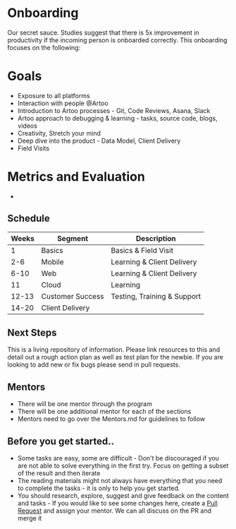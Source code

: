 # Onboarding
Our secret sauce. Studies suggest that there is 5x improvement in productivity if the incoming person is onboarded correctly. This onboarding focuses on the following:

# Goals
* Exposure to all platforms
* Interaction with people @Artoo
* Introduction to Artoo processes - Git, Code Reviews, Asana, Slack
* Artoo approach to debugging & learning - tasks, source code, blogs, videos
* Creativity, Stretch your mind
* Deep dive into the product - Data Model, Client Delivery
* Field Visits

# Metrics and Evaluation
*

## Schedule

| Weeks | Segment          | Description                           |  
|-------|------------------|---------------------------------------|  
| 1     | Basics           | Basics & Field Visit                  |  
| 2-6   | Mobile           | Learning & Client Delivery            |  
| 6-10  | Web              | Learning & Client Delivery            |  
| 11    | Cloud            | Learning                              |  
| 12-13 | Customer Success | Testing, Training & Support           |  
| 14-20 | Client Delivery  |                                       |

## Next Steps
This is a living repository of information. Please link resources to this and detail out a rough action plan as well as test plan for the newbie. If you are looking to add new or fix bugs please send in pull requests.

## Mentors
* There will be one mentor through the program
* There will be one additional mentor for each of the sections
* Mentors need to go over the Mentors.md for guidelines to follow

## Before you get started..
* Some tasks are easy, some are difficult - Don't be discouraged if you are not able to solve everything in the first try. Focus on getting a subset of the result and then iterate
* The reading materials might not always have everything that you need to complete the tasks - it is only to help you get started. 
* You should research, explore, suggest and give feedback on the content and tasks - If you would like to see some changes here, create a [Pull Request](https://help.github.com/articles/using-pull-requests/) and assign your mentor. We can all discuss on the PR and merge it

